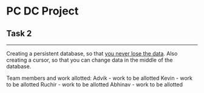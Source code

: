 # PC DC Project

## Task 2
---
Creating a persistent database, so that [you never lose the data](https://www.youtube.com/watch?v=dQw4w9WgXcQ).
Also creating a cursor, so that you can change data in the middle of the database.

Team members and work allotted:
Advik - work to be allotted
Kevin - work to be allotted
Ruchir - work to be allotted
Abhinav - work to be allotted
